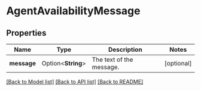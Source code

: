 # AgentAvailabilityMessage

## Properties

Name | Type | Description | Notes
------------ | ------------- | ------------- | -------------
**message** | Option<**String**> | The text of the message. | [optional]

[[Back to Model list]](../README.md#documentation-for-models) [[Back to API list]](../README.md#documentation-for-api-endpoints) [[Back to README]](../README.md)


